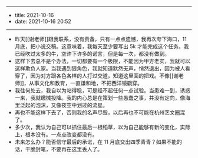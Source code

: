 - --
- title: 2021-10-16
- date: 2021-10-16 20:52
- --
- 昨天[[谢老师]]跟我联系，没有责备，只有一点点遗憾，我再次夸下海口，11 月底，把小说交稿。这意味着，我每天至少要写出 5k 才能完成这个任务。我已经吹过太多的牛，空许下许多的诺言，但是每一次，都没有做到。
- 这样下去总不是个办法，一切都要有一个极限，不能因为甲方老实，我就可以这样欺负人家。当我遇到狠角色，我就知道默然无声，悄然退出，因为被人看穿了，因为对方跟各色各样的人打过交道，知道这里面的把戏。不像[[谢老师]]，从事文化和教育，一直谦和地，不把西洋镜戳穿。
- 我往何处去，我自以为站得稳，可是经不起任何一点试验。当患难一到，诱惑一来，我就缴械投降。我的内心总是在策划一些愚蠢之事，并没有定向，像海里泛起的泡沫，又像夜空中划过的流星。
- 再也不能这样下去了，否则我的名声尽毁，以后再也不可能在杭州艺文圈混了。
- 多少次，我认为自己可以抓住最后一根稻草，以为自己能够有新的变化，实际上，根本没有。一点点改变都没有。
- 未来怎么办？能否信守最后的承诺，在 11 月底交出四季青青？如果不能的话，干脆封笔，不要再在这里丢人了。
